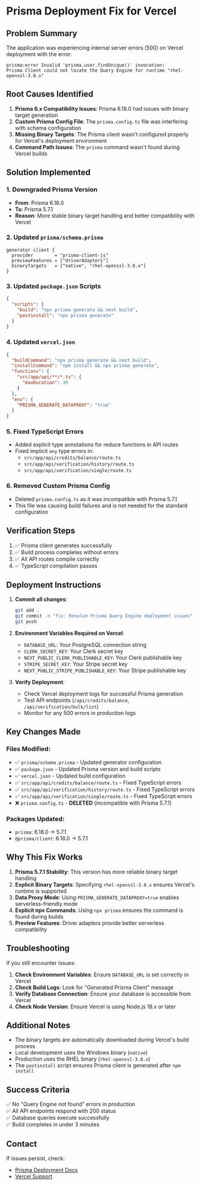 # Prisma Deployment Fix for Vercel

## Problem Summary

The application was experiencing internal server errors (500) on Vercel deployment with the error:
```
prisma:error Invalid 'prisma.user.findUnique()' invocation:
Prisma Client could not locate the Query Engine for runtime "rhel-openssl-3.0.x"
```

## Root Causes Identified

1. **Prisma 6.x Compatibility Issues**: Prisma 6.18.0 had issues with binary target generation
2. **Custom Prisma Config File**: The `prisma.config.ts` file was interfering with schema configuration
3. **Missing Binary Targets**: The Prisma client wasn't configured properly for Vercel's deployment environment
4. **Command Path Issues**: The `prisma` command wasn't found during Vercel builds

## Solution Implemented

### 1. Downgraded Prisma Version
- **From**: Prisma 6.18.0
- **To**: Prisma 5.7.1
- **Reason**: More stable binary target handling and better compatibility with Vercel

### 2. Updated `prisma/schema.prisma`
```prisma
generator client {
  provider        = "prisma-client-js"
  previewFeatures = ["driverAdapters"]
  binaryTargets   = ["native", "rhel-openssl-3.0.x"]
}
```

### 3. Updated `package.json` Scripts
```json
{
  "scripts": {
    "build": "npx prisma generate && next build",
    "postinstall": "npx prisma generate"
  }
}
```

### 4. Updated `vercel.json`
```json
{
  "buildCommand": "npx prisma generate && next build",
  "installCommand": "npm install && npx prisma generate",
  "functions": {
    "src/app/api/**/*.ts": {
      "maxDuration": 30
    }
  },
  "env": {
    "PRISMA_GENERATE_DATAPROXY": "true"
  }
}
```

### 5. Fixed TypeScript Errors
- Added explicit type annotations for reduce functions in API routes
- Fixed implicit `any` type errors in:
  - `src/app/api/credits/balance/route.ts`
  - `src/app/api/verification/history/route.ts`
  - `src/app/api/verification/single/route.ts`

### 6. Removed Custom Prisma Config
- Deleted `prisma.config.ts` as it was incompatible with Prisma 5.7.1
- This file was causing build failures and is not needed for the standard configuration

## Verification Steps

1. ✅ Prisma client generates successfully
2. ✅ Build process completes without errors
3. ✅ All API routes compile correctly
4. ✅ TypeScript compilation passes

## Deployment Instructions

1. **Commit all changes**:
   ```bash
   git add .
   git commit -m "fix: Resolve Prisma Query Engine deployment issues"
   git push
   ```

2. **Environment Variables Required on Vercel**:
   - `DATABASE_URL`: Your PostgreSQL connection string
   - `CLERK_SECRET_KEY`: Your Clerk secret key
   - `NEXT_PUBLIC_CLERK_PUBLISHABLE_KEY`: Your Clerk publishable key
   - `STRIPE_SECRET_KEY`: Your Stripe secret key
   - `NEXT_PUBLIC_STRIPE_PUBLISHABLE_KEY`: Your Stripe publishable key

3. **Verify Deployment**:
   - Check Vercel deployment logs for successful Prisma generation
   - Test API endpoints (`/api/credits/balance`, `/api/verification/bulk/list`)
   - Monitor for any 500 errors in production logs

## Key Changes Made

### Files Modified:
- ✅ `prisma/schema.prisma` - Updated generator configuration
- ✅ `package.json` - Updated Prisma version and build scripts
- ✅ `vercel.json` - Updated build configuration
- ✅ `src/app/api/credits/balance/route.ts` - Fixed TypeScript errors
- ✅ `src/app/api/verification/history/route.ts` - Fixed TypeScript errors
- ✅ `src/app/api/verification/single/route.ts` - Fixed TypeScript errors
- ❌ `prisma.config.ts` - **DELETED** (incompatible with Prisma 5.7.1)

### Packages Updated:
- `prisma`: 6.18.0 → 5.7.1
- `@prisma/client`: 6.18.0 → 5.7.1

## Why This Fix Works

1. **Prisma 5.7.1 Stability**: This version has more reliable binary target handling
2. **Explicit Binary Targets**: Specifying `rhel-openssl-3.0.x` ensures Vercel's runtime is supported
3. **Data Proxy Mode**: Using `PRISMA_GENERATE_DATAPROXY=true` enables serverless-friendly mode
4. **Explicit npx Commands**: Using `npx prisma` ensures the command is found during builds
5. **Preview Features**: Driver adapters provide better serverless compatibility

## Troubleshooting

If you still encounter issues:

1. **Check Environment Variables**: Ensure `DATABASE_URL` is set correctly in Vercel
2. **Check Build Logs**: Look for "Generated Prisma Client" message
3. **Verify Database Connection**: Ensure your database is accessible from Vercel
4. **Check Node Version**: Ensure Vercel is using Node.js 18.x or later

## Additional Notes

- The binary targets are automatically downloaded during Vercel's build process
- Local development uses the Windows binary (`native`)
- Production uses the RHEL binary (`rhel-openssl-3.0.x`)
- The `postinstall` script ensures Prisma client is generated after `npm install`

## Success Criteria

✅ No "Query Engine not found" errors in production  
✅ All API endpoints respond with 200 status  
✅ Database queries execute successfully  
✅ Build completes in under 3 minutes  

## Contact

If issues persist, check:
- [Prisma Deployment Docs](https://www.prisma.io/docs/guides/deployment/deploying-to-vercel)
- [Vercel Support](https://vercel.com/support)

